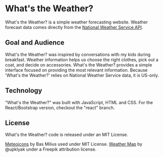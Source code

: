 # What's the Weather?

What's the Weather? is a simple weather forecasting website. Weather forecast data comes directly from the [National Weather Service API](https://www.weather.gov/documentation/services-web-api).

## Goal and Audience

What's the Weather? was inspired by conversations with my kids during breakfast. Weather information helps us choose the right clothes, pick out a coat, and decide on accessories. What's the Weather? provides a simple interface focused on providing the most relevant information. Because 'What's the Weather?' relies on National Weather Service data, it is US-only.

## Technology

"What's the Weather?" was built with JavaScript, HTML and CSS. For the React/Bootstrap version, checkout the "react" branch.

## License

What's the Weather? code is released under an MIT License.

[Meteoicons](https://github.com/basmilius/weather-icons) by Bas Milius used under MIT License.
[Weather Map](https://www.freepik.com/free-vector/meteorological-report-weather-forecast-concept_29222674.htm) by @upklyak under a Freepik attribution license.

